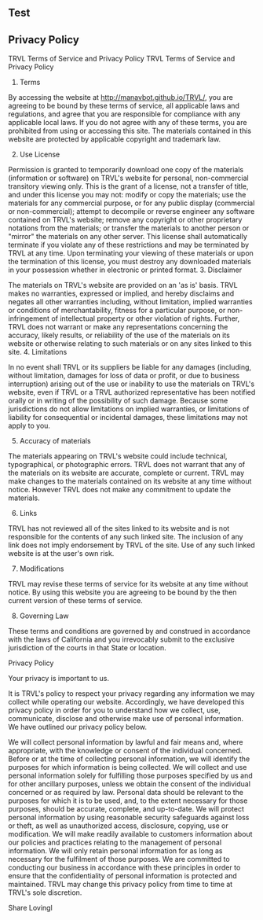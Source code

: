 ## Test 


## Privacy Policy
TRVL Terms of Service and Privacy Policy
TRVL Terms of Service and Privacy Policy

1. Terms

By accessing the website at http://manavbot.github.io/TRVL/, you are agreeing to be bound by these terms of service, all applicable laws and regulations, and agree that you are responsible for compliance with any applicable local laws. If you do not agree with any of these terms, you are prohibited from using or accessing this site. The materials contained in this website are protected by applicable copyright and trademark law.

2. Use License

Permission is granted to temporarily download one copy of the materials (information or software) on TRVL's website for personal, non-commercial transitory viewing only. This is the grant of a license, not a transfer of title, and under this license you may not:
modify or copy the materials;
use the materials for any commercial purpose, or for any public display (commercial or non-commercial);
attempt to decompile or reverse engineer any software contained on TRVL's website;
remove any copyright or other proprietary notations from the materials; or
transfer the materials to another person or "mirror" the materials on any other server.
This license shall automatically terminate if you violate any of these restrictions and may be terminated by TRVL at any time. Upon terminating your viewing of these materials or upon the termination of this license, you must destroy any downloaded materials in your possession whether in electronic or printed format.
3. Disclaimer

The materials on TRVL's website are provided on an 'as is' basis. TRVL makes no warranties, expressed or implied, and hereby disclaims and negates all other warranties including, without limitation, implied warranties or conditions of merchantability, fitness for a particular purpose, or non-infringement of intellectual property or other violation of rights.
Further, TRVL does not warrant or make any representations concerning the accuracy, likely results, or reliability of the use of the materials on its website or otherwise relating to such materials or on any sites linked to this site.
4. Limitations

In no event shall TRVL or its suppliers be liable for any damages (including, without limitation, damages for loss of data or profit, or due to business interruption) arising out of the use or inability to use the materials on TRVL's website, even if TRVL or a TRVL authorized representative has been notified orally or in writing of the possibility of such damage. Because some jurisdictions do not allow limitations on implied warranties, or limitations of liability for consequential or incidental damages, these limitations may not apply to you.

5. Accuracy of materials

The materials appearing on TRVL's website could include technical, typographical, or photographic errors. TRVL does not warrant that any of the materials on its website are accurate, complete or current. TRVL may make changes to the materials contained on its website at any time without notice. However TRVL does not make any commitment to update the materials.

6. Links

TRVL has not reviewed all of the sites linked to its website and is not responsible for the contents of any such linked site. The inclusion of any link does not imply endorsement by TRVL of the site. Use of any such linked website is at the user's own risk.

7. Modifications

TRVL may revise these terms of service for its website at any time without notice. By using this website you are agreeing to be bound by the then current version of these terms of service.

8. Governing Law

These terms and conditions are governed by and construed in accordance with the laws of California and you irrevocably submit to the exclusive jurisdiction of the courts in that State or location.

Privacy Policy

Your privacy is important to us.

It is TRVL's policy to respect your privacy regarding any information we may collect while operating our website. Accordingly, we have developed this privacy policy in order for you to understand how we collect, use, communicate, disclose and otherwise make use of personal information. We have outlined our privacy policy below.

We will collect personal information by lawful and fair means and, where appropriate, with the knowledge or consent of the individual concerned.
Before or at the time of collecting personal information, we will identify the purposes for which information is being collected.
We will collect and use personal information solely for fulfilling those purposes specified by us and for other ancillary purposes, unless we obtain the consent of the individual concerned or as required by law.
Personal data should be relevant to the purposes for which it is to be used, and, to the extent necessary for those purposes, should be accurate, complete, and up-to-date.
We will protect personal information by using reasonable security safeguards against loss or theft, as well as unauthorized access, disclosure, copying, use or modification.
We will make readily available to customers information about our policies and practices relating to the management of personal information.
We will only retain personal information for as long as necessary for the fulfilment of those purposes.
We are committed to conducting our business in accordance with these principles in order to ensure that the confidentiality of personal information is protected and maintained. TRVL may change this privacy policy from time to time at TRVL's sole discretion.

Share Lovingl
